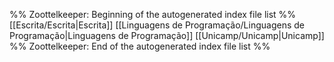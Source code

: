 %% Zoottelkeeper: Beginning of the autogenerated index file list  %%
 [[Escrita/Escrita|Escrita]]
 [[Linguagens de Programação/Linguagens de Programação|Linguagens de Programação]]
 [[Unicamp/Unicamp|Unicamp]]
%% Zoottelkeeper: End of the autogenerated index file list  %%
